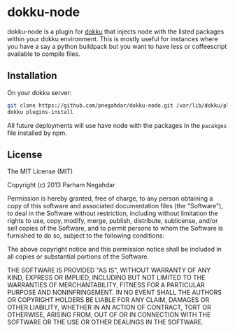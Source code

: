# dokku-node

dokku-node is a plugin for [dokku][dokku] that injects node with the listed packages within your dokku environment.
This is mostly useful for instances where you have a say a python buildpack but you want to have less or coffeescript
available to compile files.

## Installation

On your dokku server:
```sh
git clone https://github.com/pnegahdar/dokku-node.git /var/lib/dokku/plugins/dokku-node
dokku plugins-install
```

All future deployments will use have node with the packages in the `pacakges` file installed by npm.

## License

The MIT License (MIT)

Copyright (c) 2013 Parham Negahdar

Permission is hereby granted, free of charge, to any person obtaining a copy
of this software and associated documentation files (the "Software"), to deal
in the Software without restriction, including without limitation the rights
to use, copy, modify, merge, publish, distribute, sublicense, and/or sell
copies of the Software, and to permit persons to whom the Software is
furnished to do so, subject to the following conditions:

The above copyright notice and this permission notice shall be included in
all copies or substantial portions of the Software.

THE SOFTWARE IS PROVIDED "AS IS", WITHOUT WARRANTY OF ANY KIND, EXPRESS OR
IMPLIED, INCLUDING BUT NOT LIMITED TO THE WARRANTIES OF MERCHANTABILITY,
FITNESS FOR A PARTICULAR PURPOSE AND NONINFRINGEMENT. IN NO EVENT SHALL THE
AUTHORS OR COPYRIGHT HOLDERS BE LIABLE FOR ANY CLAIM, DAMAGES OR OTHER
LIABILITY, WHETHER IN AN ACTION OF CONTRACT, TORT OR OTHERWISE, ARISING FROM,
OUT OF OR IN CONNECTION WITH THE SOFTWARE OR THE USE OR OTHER DEALINGS IN THE
SOFTWARE.

[dokku]: https://github.com/progrium/dokku
